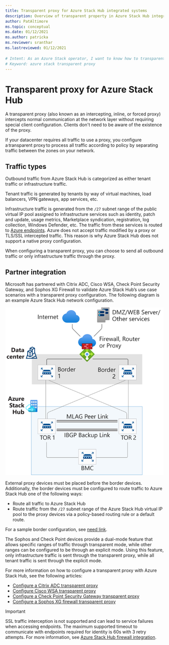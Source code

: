 ```yaml
---
title: Transparent proxy for Azure Stack Hub integrated systems 
description: Overview of transparent property in Azure Stack Hub integrated systems.
author: PatAltimore
ms.topic: conceptual
ms.date: 01/12/2021
ms.author: patricka
ms.reviewer: sranthar
ms.lastreviewed: 01/12/2021

# Intent: As an Azure Stack operator, I want to know how to transparent proxy works in Azure Stack.
# Keyword: azure stack transparent proxy
---
```


# Transparent proxy for Azure Stack Hub

A transparent proxy (also known as an intercepting, inline, or forced proxy) intercepts normal communication at the network layer without requiring special client configuration. Clients don't need to be aware of the existence of the proxy.

If your datacenter requires all traffic to use a proxy, you configure a transparent proxy to process all traffic according to policy by separating traffic between the zones on your network.

## Traffic types

Outbound traffic from Azure Stack Hub is categorized as either tenant traffic or infrastructure traffic.

Tenant traffic is generated by tenants by way of virtual machines, load balancers, VPN gateways, app services, etc.

Infrastructure traffic is generated from the `/27` subnet range of the public virtual IP pool assigned to infrastructure services such as identity, patch and update, usage metrics, Marketplace syndication, registration, log collection, Windows Defender, etc. The traffic from these services is routed to [Azure endpoints](azure-stack-integrate-endpoints.md#ports-and-urls-outbound). Azure does not accept traffic modified by a proxy or TLS/SSL intercepted traffic. This reason is why Azure Stack Hub does not support a native proxy configuration.

When configuring a transparent proxy, you can choose to send all outbound traffic or only infrastructure traffic through the proxy.

## Partner integration

Microsoft has partnered with Citrix ADC, Cisco WSA, Check Point Security Gateway, and Sophos XG Firewall to validate Azure Stack Hub’s use case scenarios with a transparent proxy configuration. The following diagram is an example Azure Stack Hub network configuration.

![Network diagram with proxy before border devices](./media/azure-stack-transparent-proxy/proxy.svg)

External proxy devices must be placed before the border devices. Additionally, the border devices must be configured to route traffic to Azure Stack Hub one of the following ways:
- Route all traffic to Azure Stack Hub
- Route traffic from the `/27` subnet range of the Azure Stack Hub virtual IP pool to the proxy devices via a policy-based routing rule or a default route.  

For a sample border configuration, see [need link]().

The Sophos and Check Point devices provide a dual-mode feature that allows specific ranges of traffic through transparent mode, while other ranges can be configured to be through an explicit mode. Using this feature, only infrastructure traffic is sent through the transparent proxy, while all tenant traffic is sent through the explicit mode.

For more information on how to configure a transparent proxy with Azure Stack Hub, see the following articles: 

- [Configure a Citrix ADC transparent proxy]()
- [Configure Cisco WSA transparent proxy]()
- [Configure a Check Point Security Gateway transparent proxy]()
- [Configure a Sophos XG firewall transparent proxy](https://community.sophos.com/xg-firewall/f/recommended-reads/124106/xg-firewall-integration-with-azure-stack-hub)

> [!IMPORTANT]
> SSL traffic interception is not supported and can lead to service failures when accessing endpoints. The maximum supported timeout to communicate with endpoints required for identity is 60s with 3 retry attempts. For more information, see [Azure Stack Hub firewall integration](azure-stack-firewall.md#ssl-interception).
